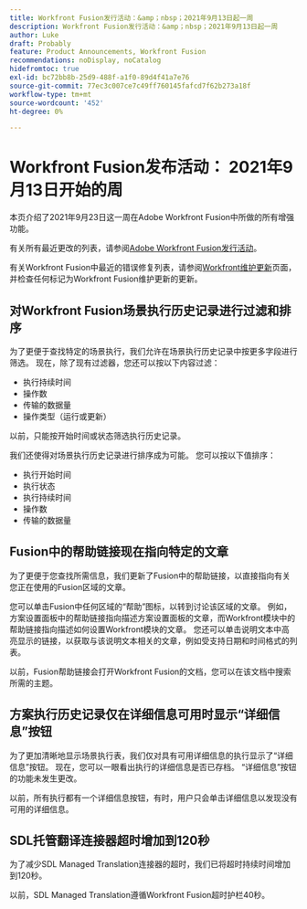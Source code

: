 ```yaml
---
title: Workfront Fusion发行活动：&amp；nbsp；2021年9月13日起一周
description: Workfront Fusion发行活动：&amp；nbsp；2021年9月13日起一周
author: Luke
draft: Probably
feature: Product Announcements, Workfront Fusion
recommendations: noDisplay, noCatalog
hidefromtoc: true
exl-id: bc72bb8b-25d9-488f-a1f0-89d4f41a7e76
source-git-commit: 77ec3c007ce7c49ff760145fafcd7f62b273a18f
workflow-type: tm+mt
source-wordcount: '452'
ht-degree: 0%

---
```


# Workfront Fusion发布活动： 2021年9月13日开始的周

本页介绍了2021年9月23日这一周在Adobe Workfront Fusion中所做的所有增强功能。

有关所有最近更改的列表，请参阅[Adobe Workfront Fusion发行活动](/help/workfront-fusion/fusion-product-releases/fusion-release-activity.md)。

有关Workfront Fusion中最近的错误修复列表，请参阅[Workfront维护更新](https://experienceleague.adobe.com/docs/workfront-known-issues/releases/current-updates.html?lang=zh-Hans)页面，并检查任何标记为Workfront Fusion维护更新的更新。

## 对Workfront Fusion场景执行历史记录进行过滤和排序

为了更便于查找特定的场景执行，我们允许在场景执行历史记录中按更多字段进行筛选。 现在，除了现有过滤器，您还可以按以下内容过滤：

* 执行持续时间
* 操作数
* 传输的数据量
* 操作类型（运行或更新）

以前，只能按开始时间或状态筛选执行历史记录。

我们还使得对场景执行历史记录进行排序成为可能。 您可以按以下值排序：

* 执行开始时间
* 执行状态
* 执行持续时间
* 操作数
* 传输的数据量


## Fusion中的帮助链接现在指向特定的文章

为了更便于您查找所需信息，我们更新了Fusion中的帮助链接，以直接指向有关您正在使用的Fusion区域的文章。

您可以单击Fusion中任何区域的“帮助”图标，以转到讨论该区域的文章。 例如，方案设置面板中的帮助链接指向描述方案设置面板的文章，而Workfront模块中的帮助链接指向描述如何设置Workfront模块的文章。 您还可以单击说明文本中高亮显示的链接，以获取与该说明文本相关的文章，例如受支持日期和时间格式的列表。

以前，Fusion帮助链接会打开Workfront Fusion的文档，您可以在该文档中搜索所需的主题。

## 方案执行历史记录仅在详细信息可用时显示“详细信息”按钮

为了更加清晰地显示场景执行表，我们仅对具有可用详细信息的执行显示了“详细信息”按钮。 现在，您可以一眼看出执行的详细信息是否已存档。 “详细信息”按钮的功能未发生更改。

以前，所有执行都有一个详细信息按钮，有时，用户只会单击详细信息以发现没有可用的详细信息。


## SDL托管翻译连接器超时增加到120秒

为了减少SDL Managed Translation连接器的超时，我们已将超时持续时间增加到120秒。

以前，SDL Managed Translation遵循Workfront Fusion超时护栏40秒。
